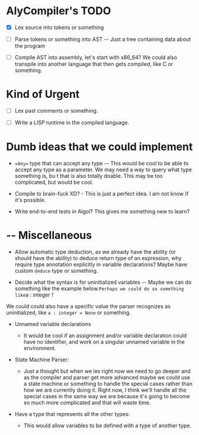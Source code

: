 # AlyCompiler's TODO

- [x] Lex source into tokens or something

- [ ] Parse tokens or something into AST -- Just a tree containing data about the program

- [ ] Compile AST into assembly, let's start with x86_64? We could also transpile into another language that then gets compiled, like C or something.

# Kind of Urgent

- [ ] Lex past comments or something.

- [ ] Write a LISP runtime in the compiled language.

# Dumb ideas that we could implement

- `=Any=` type that can accept any type -- This would be cool to be able to accept any type as a parameter. We may need a way to query what type something is, bu t that is also totally doable. This may be too complicated, but would be cool.

- Compile to brain-fuck XD? - This is just a perfect idea. I am not know if it's possible.

- Write end-to-end tests in Algol? This gives me something new to learn?

# -- Miscellaneous

- Allow automatic type deduction, as we already have the ability (or should have the ability) to deduce return type of an expression, why require type annotation explicitly in variable declarations? Maybe have custom `deduce` type or something.

- Decide what the syntax is for uninitialized variables -- Maybe we can do something like the example below.`
Perhaps we could do so something like `a : integer !`

We could could also have a specific value the parser recognizes as uninitialized, like `a : integer = None` or something.

- Unnamed variable declarations
  - It would be cool if an assignment and/or variable declaration could have no identifier, and work on a singular unnamed variable in the environment.

- State Machine Parser:
  - Just a thought but when we lex right now we need to go deeper and as the compiler and parser get more advanced maybe we could use a state machine or something to handle the special cases rather than how we are currently doing it. Right now, I think we'll handle all the special cases in the same way we are because it's going to become so much more complicated and that will waste time.

- Have a type that represents all the other types:
  - This would allow variables to be defined with a type of another type.